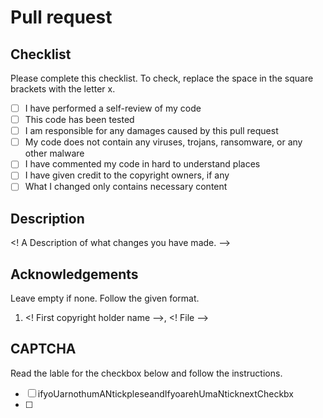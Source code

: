 # Pull request
## Checklist
Please complete this checklist. To check, replace the space in the square brackets with the letter x.
- [ ] I have performed a self-review of my code
- [ ] This code has been tested
- [ ] I am responsible for any damages caused by this pull request
- [ ] My code does not contain any viruses, trojans, ransomware, or any other malware
- [ ] I have commented my code in hard to understand places
- [ ] I have given credit to the copyright owners, if any
- [ ] What I changed only contains necessary content
## Description
<! A Description of what changes you have made. -->
## Acknowledgements
Leave empty if none. Follow the given format.
1. <! First copyright holder name -->, <! File -->
## CAPTCHA
Read the lable for the checkbox below and follow the instructions.
- [ ] ifyoUarnothumANtickpleseandIfyoarehUmaNticknextCheckbx
- [ ] 
